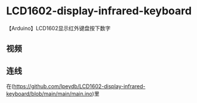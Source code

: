 # LCD1602-display-infrared-keyboard
【Arduino】LCD1602显示红外键盘按下数字
## 视频
## 连线
在(https://github.com/lpeydb/LCD1602-display-infrared-keyboard/blob/main/main/main.ino)里
